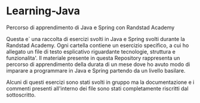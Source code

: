 # Learning-Java
Percorso di apprendimento di Java e Spring con Randstad Academy

Questa e` una raccolta di esercizi svolti in Java e Spring svolti durante la Randstad Academy.
Ogni cartella contiene un esercizio specifico, a cui ho allegato un file di testo esplicativo riguardante tecnologie, struttura e funzionalita'.
Il materiale presente in questa Repository rappresenta un percorso di apprendimento della durata di un mese dove ho avuto modo di imparare a programmare
in Java e Spring partendo da un livello basilare. 

Alcuni di questi esercizi sono stati svolti in gruppo ma la documentazione e i commenti presenti all'interno dei file sono stati completamente riscritti dal sottoscritto.

